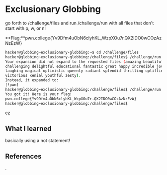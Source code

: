 # Exclusionary Globbing
go forth to /challenge/files and run /challenge/run with all files that don't start with p, w, or n!

**Flag:**pwn.college{Yv9Dfm4uObN6clyhKL_WzpXOu7r.QX2IDO0wCOzAzNzEzW}






```bash
hacker@globbing~exclusionary-globbing:~$ cd /challenge/files
hacker@globbing~exclusionary-globbing:/challenge/files$ /challenge/run [!pwn]
Your expansion did not expand to the requested files (amazing beautiful 
challenging delightful educational fantastic great happy incredible jovial kind 
laughing magical optimistic queenly radiant splendid thrilling uplifting 
victorious xenial youthful zesty).
Instead, it expanded to:
[!pwn]
hacker@globbing~exclusionary-globbing:/challenge/files$ /challenge/run [!pwn]*
You got it! Here is your flag!
pwn.college{Yv9Dfm4uObN6clyhKL_WzpXOu7r.QX2IDO0wCOzAzNzEzW}
hacker@globbing~exclusionary-globbing:/challenge/files$ 

```
ez
## What I learned
basically using a not statement!


## References 
.